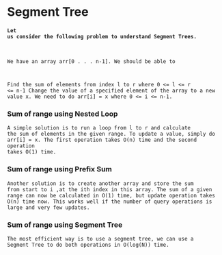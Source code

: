 # Segment Tree

#### <code>Let us consider the following problem to understand Segment Trees.

We have an array arr[0 . . . n-1]. We should be able to

Find the sum of elements from index l to r where 0 <= l <= r <= n-1
Change the value of a specified element of the array to a new value x. We need to do arr[i] = x where 0 <= i <=
n-1.</code>

### Sum of range using Nested Loop

<code>A simple solution is to run a loop from l to r and calculate the sum of elements in the given range. To update a
value, simply do arr[i] = x. The first operation takes O(n) time and the second operation takes O(1) time. </code>

### Sum of range using Prefix Sum

<code>Another solution is to create another array and store the sum from start to i ,at the ith index in this array. The
sum of a given range can now be calculated in O(1) time, but update operation takes O(n) time now. This works well if
the number of query operations is large and very few updates.</code>

### Sum of range using Segment Tree

<code>The most efficient way is to use a segment tree, we can use a Segment Tree to do both operations in O(log(N))
time.</code>
